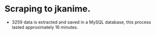 # Scraping to jkanime.

- 3259 data is extracted and saved in a MySQL database, this process lasted approximately 16 minutes.

